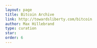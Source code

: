 ```yaml
---
layout: page
title: Bitcoin Archive
link: http://towardsliberty.com/bitcoin
author: Max Hillebrand
type: curation
star: 
order: 6
---
```


